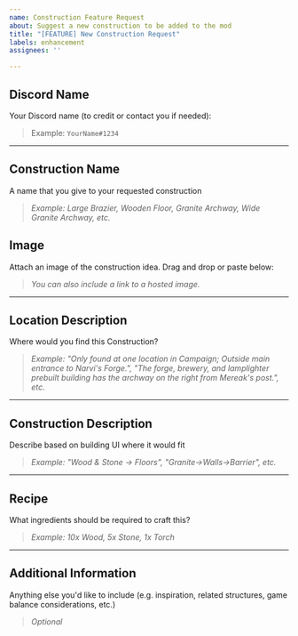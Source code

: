 ```yaml
---
name: Construction Feature Request
about: Suggest a new construction to be added to the mod
title: "[FEATURE] New Construction Request"
labels: enhancement
assignees: ''

---
```


## Discord Name
Your Discord name (to credit or contact you if needed):

> Example: `YourName#1234`

---

## Construction Name
A name that you give to your requested construction

> _Example: Large Brazier, Wooden Floor, Granite Archway, Wide Granite Archway, etc._

## Image
Attach an image of the construction idea. Drag and drop or paste below:

> _You can also include a link to a hosted image._

---

## Location Description
Where would you find this Construction?

> _Example: "Only found at one location in Campaign; Outside main entrance to Narvi's Forge.", "The forge, brewery, and lamplighter prebuilt building has the archway on the right from Mereak's post.", etc._

---

## Construction Description
Describe based on building UI where it would fit

> _Example: "Wood & Stone -> Floors", "Granite->Walls->Barrier", etc._

---

## Recipe
What ingredients should be required to craft this?

> _Example: 10x Wood, 5x Stone, 1x Torch_

---

## Additional Information
Anything else you'd like to include (e.g. inspiration, related structures, game balance considerations, etc.)

> _Optional_
